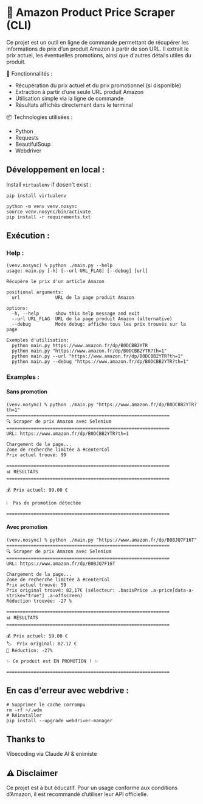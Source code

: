 # 🛒 Amazon Product Price Scraper (CLI)
Ce projet est un outil en ligne de commande permettant de récupérer les informations de prix d’un produit Amazon à partir de son URL. Il extrait le prix actuel, les éventuelles promotions, ainsi que d'autres détails utiles du produit.

🔧 Fonctionnalités :
- Récupération du prix actuel et du prix promotionnel (si disponible)
- Extraction à partir d’une seule URL produit Amazon
- Utilisation simple via la ligne de commande
- Résultats affichés directement dans le terminal

📦 Technologies utilisées :
- Python
- Requests
- BeautifulSoup
- Webdriver

## Développement en local :
Install `virtualenv` if dosen't exist :
```shell
pip install virtualenv
```

```shell
python -m venv venv.nosync
source venv.nosync/bin/activate
pip install -r requirements.txt
```

## Exécution :
### Help :
```shell
(venv.nosync) % python ./main.py --help                                    
usage: main.py [-h] [--url URL_FLAG] [--debug] [url]

Récupère le prix d'un article Amazon

positional arguments:
  url             URL de la page produit Amazon

options:
  -h, --help      show this help message and exit
  --url URL_FLAG  URL de la page produit Amazon (alternative)
  --debug         Mode debug: affiche tous les prix trouvés sur la page

Exemples d'utilisation:
  python main.py https://www.amazon.fr/dp/B0DCBB2YTR
  python main.py "https://www.amazon.fr/dp/B0DCBB2YTR?th=1"
  python main.py --url "https://www.amazon.fr/dp/B0DCBB2YTR?th=1"
  python main.py --debug "https://www.amazon.fr/dp/B0DCBB2YTR?th=1"
```
### Examples :
#### Sans promotion
```shell
(venv.nosync) % python ./main.py "https://www.amazon.fr/dp/B0DCBB2YTR?th=1"
============================================================
🔍 Scraper de prix Amazon avec Selenium
============================================================
URL: https://www.amazon.fr/dp/B0DCBB2YTR?th=1

Chargement de la page...
Zone de recherche limitée à #centerCol
Prix actuel trouvé: 99

============================================================
📊 RÉSULTATS
============================================================

💰 Prix actuel: 99.00 €

ℹ️  Pas de promotion détectée

============================================================
```

#### Avec promotion
```shell
(venv.nosync) % python ./main.py "https://www.amazon.fr/dp/B0BJQ7F16T"
============================================================
🔍 Scraper de prix Amazon avec Selenium
============================================================
URL: https://www.amazon.fr/dp/B0BJQ7F16T

Chargement de la page...
Zone de recherche limitée à #centerCol
Prix actuel trouvé: 59
Prix original trouvé: 82,17€ (sélecteur: .basisPrice .a-price[data-a-strike="true"] .a-offscreen)
Réduction trouvée: -27 %

============================================================
📊 RÉSULTATS
============================================================

💰 Prix actuel: 59.00 €
🏷️  Prix original: 82.17 €
🎉 Réduction: -27%

✨ Ce produit est EN PROMOTION ! ✨

============================================================
```

## En cas d'erreur avec webdrive :
```shell
# Supprimer le cache corrompu
rm -rf ~/.wdm
# Réinstaller
pip install --upgrade webdriver-manager
```

## Thanks to
Vibecoding via Claude AI & enimiste

## ⚠️ Disclaimer
Ce projet est à but éducatif. Pour un usage conforme aux conditions d’Amazon, il est recommandé d’utiliser leur API officielle.
